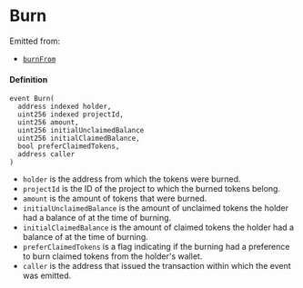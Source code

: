 # Burn

Emitted from:

* [`burnFrom`](/dev/api/contracts/jbtokenstore/write/burnfrom.md)

#### Definition

```
event Burn(
  address indexed holder,
  uint256 indexed projectId,
  uint256 amount,
  uint256 initialUnclaimedBalance
  uint256 initialClaimedBalance,
  bool preferClaimedTokens,
  address caller
)
```

* `holder` is the address from which the tokens were burned.
* `projectId` is the ID of the project to which the burned tokens belong.
* `amount` is the amount of tokens that were burned.
* `initialUnclaimedBalance` is the amount of unclaimed tokens the holder had a balance of at the time of burning.
* `initialClaimedBalance` is the amount of claimed tokens the holder had a balance of at the time of burning.
* `preferClaimedTokens` is a flag indicating if the burning had a preference to burn claimed tokens from the holder's wallet.
* `caller` is the address that issued the transaction within which the event was emitted.
